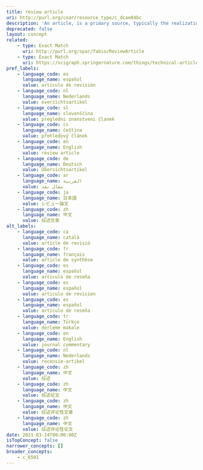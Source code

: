 ```yaml
---
title: review article
uri: http://purl.org/coar/resource_type/c_dcae04bc
description: 'An article, is a primary source, typically the realization of a research paper reporting original research findings. [Source: Adapted from http://purl.org/spar/fabio/JournalArticle]'
deprecated: false
layout: concept
related:
    - type: Exact Match
      uri: http://purl.org/spar/fabio/ReviewArticle
    - type: Exact Match
      uri: https://scigraph.springernature.com/things/technical-article-types/review-paper
pref_labels:
    - language_code: es
      language_name: español
      value: artículo de revisión
    - language_code: nl
      language_name: Nederlands
      value: overzichtsartikel
    - language_code: sl
      language_name: slovenščina
      value: pregledni znanstveni članek
    - language_code: cs
      language_name: čeština
      value: přehledový článek
    - language_code: en
      language_name: English
      value: review article
    - language_code: de
      language_name: Deutsch
      value: Übersichtsartikel
    - language_code: ar
      language_name: العربية
      value: مقال نقد
    - language_code: ja
      language_name: 日本語
      value: レビュー論文
    - language_code: zh
      language_name: 中文
      value: 综述文章
alt_labels:
    - language_code: ca
      language_name: català
      value: article de revisió
    - language_code: fr
      language_name: français
      value: article de synthèse
    - language_code: es
      language_name: español
      value: articulo de reseña
    - language_code: es
      language_name: español
      value: articulo de revision
    - language_code: es
      language_name: español
      value: artículo de reseña
    - language_code: tr
      language_name: Türkçe
      value: derleme makale
    - language_code: en
      language_name: English
      value: journal commentary
    - language_code: nl
      language_name: Nederlands
      value: recensie-artikel
    - language_code: zh
      language_name: 中文
      value: 综述
    - language_code: zh
      language_name: 中文
      value: 综述论文
    - language_code: zh
      language_name: 中文
      value: 综述评论性文章
    - language_code: zh
      language_name: 中文
      value: 综述评论性论文
date: 2021-03-24T00:00:00Z
isTopConcept: false
narrower_concepts: []
broader_concepts:
    - c_6501
---
```


